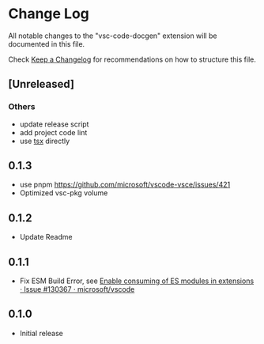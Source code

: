 # Change Log

All notable changes to the "vsc-code-docgen" extension will be documented in this file.

Check [Keep a Changelog](http://keepachangelog.com/) for recommendations on how to structure this file.

<!--
### BREAKING CHANGES

### Features

### Bug Fixes


### Others
-->

## [Unreleased]

### Others

- update release script
- add project code lint
- use [tsx](https://www.npmjs.com/package/tsx) directly

## 0.1.3

- use pnpm https://github.com/microsoft/vscode-vsce/issues/421
- Optimized vsc-pkg volume

## 0.1.2

- Update Readme

## 0.1.1

- Fix ESM Build Error, see [Enable consuming of ES modules in extensions · Issue #130367 · microsoft/vscode](https://github.com/microsoft/vscode/issues/130367)

## 0.1.0

- Initial release
